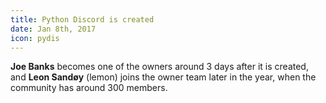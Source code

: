 ```yaml
---
title: Python Discord is created
date: Jan 8th, 2017
icon: pydis
---
```


**Joe Banks** becomes one of the owners around 3 days after it is created, and
**Leon Sandøy** (lemon) joins the owner team later in the year, when the
community has around 300 members.
